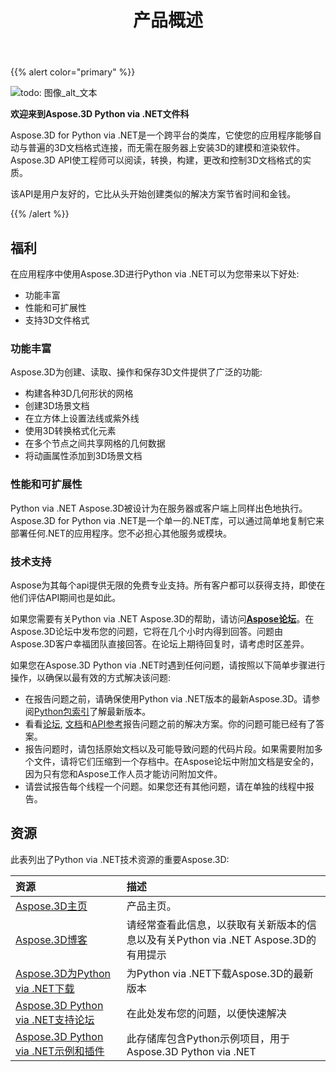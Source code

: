 ﻿---
title: 产品概述
type: docs
weight: 10
url: /zh/python-net/product-overview/
description: Aspose.3D for Python via .NET是一个跨平台的类库，它使您的应用程序能够自动与普遍的3D文档格式连接，而无需在服务器上安装3D的建模和渲染软件。Aspose.3D API使工程师可以阅读，转换，构建，更改和控制3D文档格式的实质。
---
{{% alert color="primary" %}} 

![todo: 图像_alt_文本](/3d/zh/python-net/home_1.png)

**欢迎来到Aspose.3D Python via .NET文件科**

Aspose.3D for Python via .NET是一个跨平台的类库，它使您的应用程序能够自动与普遍的3D文档格式连接，而无需在服务器上安装3D的建模和渲染软件。Aspose.3D API使工程师可以阅读，转换，构建，更改和控制3D文档格式的实质。

该API是用户友好的，它比从头开始创建类似的解决方案节省时间和金钱。

{{% /alert %}} 
## **福利**
在应用程序中使用Aspose.3D进行Python via .NET可以为您带来以下好处:

- 功能丰富
- 性能和可扩展性
- 支持3D文件格式
### **功能丰富**
Aspose.3D为创建、读取、操作和保存3D文件提供了广泛的功能:

- 构建各种3D几何形状的网格
- 创建3D场景文档
- 在立方体上设置法线或紫外线
- 使用3D转换格式化元素
- 在多个节点之间共享网格的几何数据
- 将动画属性添加到3D场景文档
### **性能和可扩展性**
Python via .NET Aspose.3D被设计为在服务器或客户端上同样出色地执行。Aspose.3D for Python via .NET是一个单一的.NET库，可以通过简单地复制它来部署任何.NET的应用程序。您不必担心其他服务或模块。
### **技术支持**
Aspose为其每个api提供无限的免费专业支持。所有客户都可以获得支持，即使在他们评估API期间也是如此。

如果您需要有关Python via .NET Aspose.3D的帮助，请访问[**Aspose论坛**](https://forum.aspose.com/)。在Aspose.3D论坛中发布您的问题，它将在几个小时内得到回答。问题由Aspose.3D客户幸福团队直接回答。在论坛上期待回复时，请考虑时区差异。

如果您在Aspose.3D Python via .NET时遇到任何问题，请按照以下简单步骤进行操作，以确保以最有效的方式解决该问题:

- 在报告问题之前，请确保使用Python via .NET版本的最新Aspose.3D。请参阅[Python包索引](https://pypi.org/project/aspose-3d/)了解最新版本。
- 看看[论坛](https://forum.aspose.com/c/3d), [文档](/3d/zh/python-net/)和[API参考](https://reference.aspose.com/3d/net)报告问题之前的解决方案。你的问题可能已经有了答案。
- 报告问题时，请包括原始文档以及可能导致问题的代码片段。如果需要附加多个文件，请将它们压缩到一个存档中。在Aspose论坛中附加文档是安全的，因为只有您和Aspose工作人员才能访问附加文件。
- 请尝试报告每个线程一个问题。如果您还有其他问题，请在单独的线程中报告。
## **资源**
此表列出了Python via .NET技术资源的重要Aspose.3D:

|**资源**|**描述**|
|:- |:- |
|[Aspose.3D主页](https://products.aspose.com/3d/python-net/)|产品主页。|
|[Aspose.3D博客](https://blog.aspose.com/category/3d/)|请经常查看此信息，以获取有关新版本的信息以及有关Python via .NET Aspose.3D的有用提示|
|[Aspose.3D为Python via .NET下载](https://pypi.org/project/aspose-3d/)|为Python via .NET下载Aspose.3D的最新版本|
|[Aspose.3D Python via .NET支持论坛](https://forum.aspose.com/c/3d/18)|在此处发布您的问题，以便快速解决|
|[Aspose.3D Python via .NET示例和插件](https://github.com/aspose-3d/Aspose.3D-for-Python-via-.NET)|此存储库包含Python示例项目，用于Aspose.3D Python via .NET|

